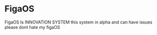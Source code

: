 # FigaOS
FigaOS Is INNOVATION SYSTEM
this system in alpha and can have issues
please dont hate my figaOS
